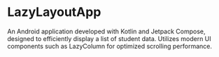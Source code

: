 # LazyLayoutApp
An Android application developed with Kotlin and Jetpack Compose, designed to efficiently display a list of student data. Utilizes modern UI components such as LazyColumn for optimized scrolling performance.
